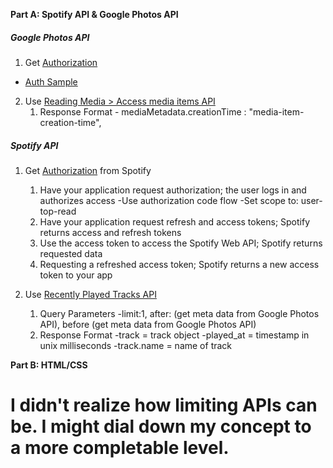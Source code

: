 **Part A: Spotify API & Google Photos API**

##### Google Photos API
1. Get [Authorization](https://developers.google.com/identity/protocols/oauth2/javascript-implicit-flow)
- [Auth Sample](https://developers.google.com/photos/library/reference/rest/v1/mediaItems/search?apix_params=%7B%22resource%22%3A%7B%22filters%22%3A%7B%22dateFilter%22%3A%7B%22dates%22%3A%5B%7B%22day%22%3A3%2C%22month%22%3A4%2C%22year%22%3A2020%7D%5D%7D%7D%7D%7D)

2. Use [Reading Media > Access media items API](https://developers.google.com/photos/library/guides/access-media-items)
    1. Response Format
            - mediaMetadata.creationTime : "media-item-creation-time",
      
##### Spotify API
1. Get [Authorization](https://developer.spotify.com/documentation/general/guides/authorization-guide/#list-of-scopes) from Spotify 
    1. Have your application request authorization; the user logs in and authorizes access
        -Use authorization code flow
        -Set scope to: user-top-read
    2. Have your application request refresh and access tokens; Spotify returns access and refresh tokens
    3. Use the access token to access the Spotify Web API; Spotify returns requested data
    4. Requesting a refreshed access token; Spotify returns a new access token to your app
  
2. Use [Recently Played Tracks API](https://developer.spotify.com/documentation/web-api/reference/player/get-recently-played/)
    1. Query Parameters
        -limit:1, after: (get meta data from Google Photos API), before (get meta data from Google Photos API)
    2. Response Format
        -track = track object
        -played_at = timestamp in unix milliseconds
        -track.name = name of track

**Part B: HTML/CSS**

# I didn't realize how limiting APIs can be. I might dial down my concept to a more completable level.

